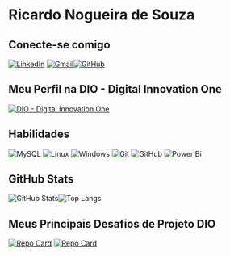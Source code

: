 # Ricardo Nogueira de Souza

## Conecte-se comigo 
[![LinkedIn](https://img.shields.io/badge/LinkedIn-0077B5?style=for-the-badge&logo=linkedin&logoColor=white)](https://www.linkedin.com/in/ricardondesouza/) [![Gmail](https://img.shields.io/badge/Gmail-333333?style=for-the-badge&logo=gmail&logoColor=red)](mailto:ricardo18informatica2020@gmail.com)[![GitHub](https://img.shields.io/badge/GitHub-100000?style=for-the-badge&logo=github&logoColor=white)](https://github.com/RickStallion)

## Meu Perfil na DIO - Digital Innovation One

[![DIO - Digital Innovation One ](https://img.shields.io/badge/DIO-8077B5?style=for-the-badge&logo=&logoColor=white)](https://www.dio.me/users/ricardo18informatica2020)


## Habilidades
![MySQL](https://img.shields.io/badge/MySQL-00000F?style=for-the-badge&logo=mysql&logoColor=white) ![Linux](https://img.shields.io/badge/Linux-000?style=for-the-badge&logo=linux&logoColor=FCC624) ![Windows](https://img.shields.io/badge/Windows-000?style=for-the-badge&logo=windows&logoColor=2CA5E0) ![Git](https://img.shields.io/badge/GIT-E44C30?style=for-the-badge&logo=git&logoColor=white) ![GitHub](https://img.shields.io/badge/github-%23121011.svg?style=for-the-badge&logo=github&logoColor=white) ![Power Bi](https://img.shields.io/badge/power_bi-F2C811?style=for-the-badge&logo=powerbi&logoColor=black)

## GitHub Stats

![GitHub Stats](https://github-readme-stats.vercel.app/api?username=RickStallion&theme=transparent&bg_color=000&border_color=30A3DC&show_icons=true&icon_color=30A3DC&title_color=E94D5F&text_color=FFF)![Top Langs](https://github-readme-stats-git-masterrstaa-rickstaa.vercel.app/api/top-langs/?username=RickStallion&bg_color=000&border_color=30A3DC&title_color=E94D5F&text_color=FFF)

## Meus Principais Desafios de Projeto DIO

[![Repo Card](https://github-readme-stats.vercel.app/api/pin/?username=RickStallion&repo=dio-lab-open-source&bg_color=000&border_color=30A3DC&show_icons=true&icon_color=30A3DC&title_color=E94D5F&text_color=FFF)](https://github.com/RickStallion/dio-lab-open-source) [![Repo Card](https://github-readme-stats.vercel.app/api/pin/?username=digitalinnovationone&repo=roadmaps&bg_color=000&border_color=30A3DC&show_icons=true&icon_color=30A3DC&title_color=E94D5F&text_color=FFF)](https://github.com/digitalinnovationone/roadmaps)

